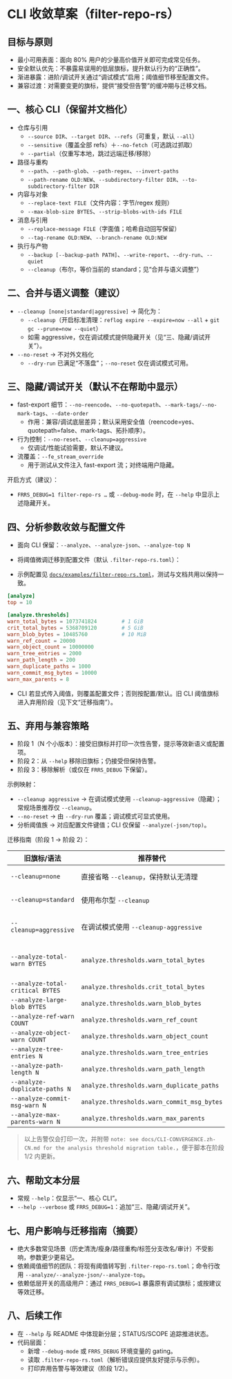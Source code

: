 CLI 收敛草案（filter-repo-rs）
=============================

目标与原则
--------

- 最小可用表面：面向 80% 用户的少量高价值开关即可完成常见任务。
- 安全默认优先：不暴露易误用的低层旗标，提升默认行为的“正确性”。
- 渐进暴露：进阶/调试开关通过“调试模式”启用；阈值细节移至配置文件。
- 兼容过渡：对需要变更的旗标，提供“接受但告警”的缓冲期与迁移文档。

一、核心 CLI（保留并文档化）
---------------------------

- 仓库与引用
  - `--source DIR`、`--target DIR`、`--refs`（可重复，默认 `--all`）
  - `--sensitive`（覆盖全部 refs）＋`--no-fetch`（可选跳过抓取）
  - `--partial`（仅重写本地，跳过远端迁移/移除）
- 路径与重构
  - `--path`、`--path-glob`、`--path-regex`、`--invert-paths`
  - `--path-rename OLD:NEW`、`--subdirectory-filter DIR`、`--to-subdirectory-filter DIR`
- 内容与对象
  - `--replace-text FILE`（文件内容：字节/regex 规则）
  - `--max-blob-size BYTES`、`--strip-blobs-with-ids FILE`
- 消息与引用
  - `--replace-message FILE`（字面值；哈希自动回写保留）
  - `--tag-rename OLD:NEW`、`--branch-rename OLD:NEW`
- 执行与产物
  - `--backup [--backup-path PATH]`、`--write-report`、`--dry-run`、`--quiet`
  - `--cleanup`（布尔，等价当前的 standard；见“合并与语义调整”）

二、合并与语义调整（建议）
-------------------------

- `--cleanup [none|standard|aggressive]` → 简化为：
  - `--cleanup`（开启标准清理：`reflog expire --expire=now --all` + `git gc --prune=now --quiet`）
  - 如需 aggressive，仅在调试模式提供隐藏开关（见“三、隐藏/调试开关”）。
- `--no-reset` → 不对外文档化
  - `--dry-run` 已满足“不落盘”；`--no-reset` 仅在调试模式可用。

三、隐藏/调试开关（默认不在帮助中显示）
-------------------------------------

- fast-export 细节：`--no-reencode`、`--no-quotepath`、`--mark-tags/--no-mark-tags`、`--date-order`
  - 作用：兼容/调试底层差异；默认采用安全值（reencode=yes、quotepath=false、mark-tags、拓扑顺序）。
- 行为控制：`--no-reset`、`--cleanup=aggressive`
  - 仅调试/性能试验需要，默认不建议。
- 流覆盖：`--fe_stream_override`
  - 用于测试从文件注入 fast-export 流；对终端用户隐藏。

开启方式（建议）：
- `FRRS_DEBUG=1 filter-repo-rs …` 或 `--debug-mode` 时，在 `--help` 中显示上述隐藏开关。

四、分析参数收敛与配置文件
-------------------------

- 面向 CLI 保留：`--analyze`、`--analyze-json`、`--analyze-top N`
- 将阈值微调迁移到配置文件（默认 `.filter-repo-rs.toml`）：

- 示例配置见 [`docs/examples/filter-repo-rs.toml`](docs/examples/filter-repo-rs.toml)，测试与文档共用以保持一致。

```toml
[analyze]
top = 10

[analyze.thresholds]
warn_total_bytes = 1073741824        # 1 GiB
crit_total_bytes = 5368709120        # 5 GiB
warn_blob_bytes = 10485760           # 10 MiB
warn_ref_count = 20000
warn_object_count = 10000000
warn_tree_entries = 2000
warn_path_length = 200
warn_duplicate_paths = 1000
warn_commit_msg_bytes = 10000
warn_max_parents = 8
```

- CLI 若显式传入阈值，则覆盖配置文件；否则按配置/默认。旧 CLI 阈值旗标进入弃用阶段（见下文“迁移指南”）。

五、弃用与兼容策略
-------------------

- 阶段 1（N 个小版本）：接受旧旗标并打印一次性告警，提示等效新语义或配置项。
- 阶段 2：从 `--help` 移除旧旗标；仍接受但保持告警。
- 阶段 3：移除解析（或仅在 `FRRS_DEBUG` 下保留）。

示例映射：
- `--cleanup aggressive` → 在调试模式使用 `--cleanup-aggressive`（隐藏）；常规场景推荐仅 `--cleanup`。
- `--no-reset` → 由 `--dry-run` 覆盖；调试模式可显式使用。
- 分析阈值族 → 对应配置文件键值；CLI 仅保留 `--analyze(-json/top)`。

迁移指南（阶段 1 → 阶段 2）：

| 旧旗标/语法 | 推荐替代 | 告警文案摘要 |
| --- | --- | --- |
| `--cleanup=none` | 直接省略 `--cleanup`，保持默认无清理 | `warning: --cleanup=none is deprecated; simply omit --cleanup to keep cleanup disabled.` |
| `--cleanup=standard` | 使用布尔型 `--cleanup` | `warning: --cleanup=standard is deprecated; use --cleanup (boolean) to request standard cleanup.` |
| `--cleanup=aggressive` | 在调试模式使用 `--cleanup-aggressive` | `warning: --cleanup=aggressive is deprecated; use --cleanup-aggressive in debug mode if you need the old aggressive behavior.` |
| `--analyze-total-warn BYTES` | `analyze.thresholds.warn_total_bytes` | `warning: --analyze-total-warn is deprecated; set analyze.thresholds.warn_total_bytes in your .filter-repo-rs.toml (or --config) file instead.` |
| `--analyze-total-critical BYTES` | `analyze.thresholds.crit_total_bytes` | 同上模式，指向相应配置键 |
| `--analyze-large-blob BYTES` | `analyze.thresholds.warn_blob_bytes` | 同上模式 |
| `--analyze-ref-warn COUNT` | `analyze.thresholds.warn_ref_count` | 同上模式 |
| `--analyze-object-warn COUNT` | `analyze.thresholds.warn_object_count` | 同上模式 |
| `--analyze-tree-entries N` | `analyze.thresholds.warn_tree_entries` | 同上模式 |
| `--analyze-path-length N` | `analyze.thresholds.warn_path_length` | 同上模式 |
| `--analyze-duplicate-paths N` | `analyze.thresholds.warn_duplicate_paths` | 同上模式 |
| `--analyze-commit-msg-warn N` | `analyze.thresholds.warn_commit_msg_bytes` | 同上模式 |
| `--analyze-max-parents-warn N` | `analyze.thresholds.warn_max_parents` | 同上模式 |

> 以上告警仅会打印一次，并附带 `note: see docs/CLI-CONVERGENCE.zh-CN.md for the analysis threshold migration table.`，便于脚本在阶段 1/2 内更新。

六、帮助文本分层
----------------

- 常规 `--help`：仅显示“一、核心 CLI”。
- `--help --verbose` 或 `FRRS_DEBUG=1`：追加“三、隐藏/调试开关”。

七、用户影响与迁移指南（摘要）
----------------------------

- 绝大多数常见场景（历史清洗/瘦身/路径重构/标签分支改名/审计）不受影响，参数更少更易记。
- 依赖阈值细节的团队：将现有阈值转写到 `.filter-repo-rs.toml`；命令行改用 `--analyze/--analyze-json/--analyze-top`。
- 依赖低层开关的高级用户：通过 `FRRS_DEBUG=1` 暴露原有调试旗标；或按建议等效迁移。

八、后续工作
------------

- 在 `--help` 与 README 中体现新分层；STATUS/SCOPE 追踪推进状态。
- 代码层面：
  - 新增 `--debug-mode` 或 `FRRS_DEBUG` 环境变量的 gating。
  - 读取 `.filter-repo-rs.toml`（解析错误应提供友好提示与示例）。
  - 打印弃用告警与等效建议（阶段 1/2）。

